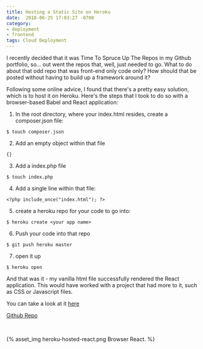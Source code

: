 ```yaml
---
title: Hosting a Static Site on Heroku
date:  2018-06-25 17:03:27 -0700
category:
- deployment
- frontend
tags: Cloud Deployment
---
```


I recently decided that it was Time To Spruce Up The Repos in my Github portfolio, so... out went the repos that, well, just needed to go. What to do about that odd repo that was front-end only code only? How should that be posted without having to build up a framework around it?

Following some online advice, I found that there's a pretty easy solution, which is to host it on Heroku. Here's the steps that I took to do so with a browser-based Babel and React application:

1. In the root directory, where your index.html resides, create a composer.json file:
````
$ touch composer.json
````
2. Add an empty object within that file 
````
{}
````
3. Add a index.php file
````
$ touch index.php
````
4. Add a single line within that file:
````
<?php include_once("index.html"); ?>
````
5. create a heroku repo for your code to go into:
````
$ heroku create <your app name>
````
6. Push your code into that repo
````
$ git push heroku master
````
7. open it up
````
$ heroku open
````

And that was it - my vanilla html file successfully rendered the React application. This would have worked with a project that had more to it, such as CSS or Javascript files.

 You can take a look at it [here](https://browser-react-todolist.herokuapp.com/)

 [Github Repo](https://github.com/davideliason/react-todo-list)

&nbsp;

 {% asset_img heroku-hosted-react.png Browser React. %}

